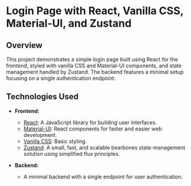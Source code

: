 # Login Page with React, Vanilla CSS, Material-UI, and Zustand

## Overview

This project demonstrates a simple login page built using React for the frontend, styled with vanilla CSS and Material-UI components, and state management handled by Zustand. The backend features a minimal setup focusing on a single authentication endpoint.

## Technologies Used

- **Frontend:**
  - [React](https://reactjs.org/): A JavaScript library for building user interfaces.
  - [Material-UI](https://mui.com/): React components for faster and easier web development.
  - [Vanilla CSS](https://developer.mozilla.org/en-US/docs/Web/CSS): Basic styling.
  - [Zustand](https://zustand-demo.pmnd.rs/): A small, fast, and scalable bearbones state-management solution using simplified flux principles.

- **Backend:**
  - A minimal backend with a single endpoint for user authentication.
